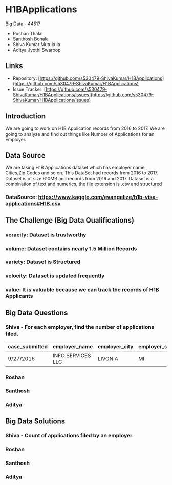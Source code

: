 # H1BApplications
Big Data - 44517
- Roshan Thalal
- Santhosh Bonala
- Shiva Kumar Mutukula
- Aditya Jyothi Swaroop
## Links
- Repository: [https://github.com/s530479-ShivaKumar/H1BApplications](https://github.com/s530479-ShivaKumar/H1BApplications)  
- Issue Tracker: [https://github.com/s530479-ShivaKumar/H1BApplications/issues](https://github.com/s530479-ShivaKumar/H1BApplications/issues)
## Introduction
We are going to work on H1B Application records from 2016 to 2017. We are going to analyze and find out things like Number of Applications for an Employer.   

## Data Source
We are taking H1B Applications dataset which has employer name, Cities,Zip Codes and so on. This DataSet had records from 2016 to 2017. Dataset is of size 610MB and records from 2016 and 2017. Dataset is a combination of text and numerics, the file extension is .csv and structured
### DataSource: https://www.kaggle.com/evangelize/h1b-visa-applications#H1B.csv
## The Challenge (Big Data Qualifications)
### veracity:  Dataset is trustworthy
### volume: Dataset contains nearly 1.5 Million Records
### variety: Dataset is Structured
### velocity: Dataset is updated frequently
### value: It is valuable because we can track the records of H1B Applicants

## Big Data Questions
### Shiva - For each employer, find the number of applications filed.
| case_submitted | employer_name     | employer_city | employer_state | employer_postal_code | total_workers | decision_date | soc_code | case_status | wage_rate_of_pay_from | full_time_position | wage_unit_of_pay | prevailing_wage | pw_unit_of_pay | year |
|----------------|-------------------|---------------|----------------|----------------------|---------------|---------------|----------|-------------|-----------------------|--------------------|------------------|-----------------|----------------|------|
| 9/27/2016      | INFO SERVICES LLC | LIVONIA       | MI             | 48152                | 1             | 9/30/2016     | 15-1199  | WITHDRAWN   | 102000                | Y                  | Year             | 90376           | Year           | 2017 |


### Roshan
### Santhosh
### Aditya

## Big Data Solutions
### Shiva - Count of applications filed by an employer.
### Roshan
### Santhosh
### Aditya